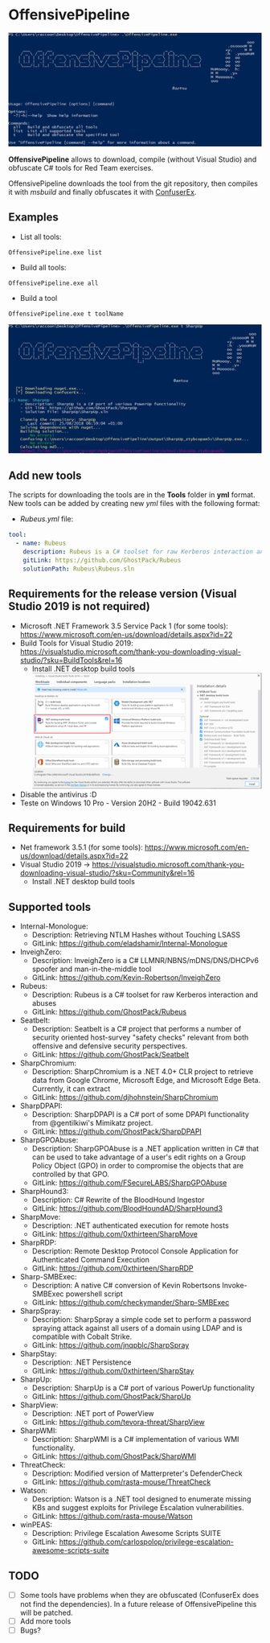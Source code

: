 # OffensivePipeline
![](img/2021-02-18-20-54-21.png)

**OffensivePipeline** allows to download, compile (without Visual Studio) and obfuscate C# tools for Red Team exercises.

OffensivePipeline downloads the tool from the git repository, then compiles it with *msbuild* and finally obfuscates it with [ConfuserEx](https://github.com/mkaring/ConfuserEx/tree/v1.4.1).


## Examples
- List all tools:
```
OffensivePipeline.exe list
```
- Build all tools:
```
OffensivePipeline.exe all
```
- Build a tool
```
OffensivePipeline.exe t toolName
```
![](img/2021-02-18-20-58-21.png)


## Add new tools
The scripts for downloading the tools are in the **Tools** folder in **yml** format. New tools can be added by creating new *yml* files with the following format:
- *Rubeus.yml* file:
```yml
tool:
  - name: Rubeus
    description: Rubeus is a C# toolset for raw Kerberos interaction and abuses
    gitLink: https://github.com/GhostPack/Rubeus
    solutionPath: Rubeus\Rubeus.sln
```


## Requirements for the release version (Visual Studio 2019 is not required)
- Microsoft .NET Framework 3.5 Service Pack 1 (for some tools): https://www.microsoft.com/en-us/download/details.aspx?id=22
- Build Tools for Visual Studio 2019: https://visualstudio.microsoft.com/thank-you-downloading-visual-studio/?sku=BuildTools&rel=16
    - Install .NET desktop build tools
    ![](img/lib01.png)
- Disable the antivirus :D
- Teste on Windows 10 Pro - Version 20H2 - Build 19042.631


## Requirements for build
- Net framework 3.5.1 (for some tools): https://www.microsoft.com/en-us/download/details.aspx?id=22
- Visual Studio 2019 -> https://visualstudio.microsoft.com/thank-you-downloading-visual-studio/?sku=Community&rel=16
    - Install .NET desktop build tools


## Supported tools
- Internal-Monologue:
    - Description: Retrieving NTLM Hashes without Touching LSASS
    - GitLink: https://github.com/eladshamir/Internal-Monologue
- InveighZero:
    - Description: InveighZero is a C# LLMNR/NBNS/mDNS/DNS/DHCPv6 spoofer and man-in-the-middle tool
    - GitLink: https://github.com/Kevin-Robertson/InveighZero
- Rubeus:
    - Description: Rubeus is a C# toolset for raw Kerberos interaction and abuses
    - GitLink: https://github.com/GhostPack/Rubeus
- Seatbelt:
    - Description: Seatbelt is a C# project that performs a number of security oriented host-survey "safety checks" relevant from both offensive and defensive security perspectives.
    - GitLink: https://github.com/GhostPack/Seatbelt
- SharpChromium:
    - Description: SharpChromium is a .NET 4.0+ CLR project to retrieve data from Google Chrome, Microsoft Edge, and Microsoft Edge Beta. Currently, it can extract
    - GitLink: https://github.com/djhohnstein/SharpChromium
- SharpDPAPI:
    - Description: SharpDPAPI is a C# port of some DPAPI functionality from @gentilkiwi's Mimikatz project.
    - GitLink: https://github.com/GhostPack/SharpDPAPI
- SharpGPOAbuse:
    - Description: SharpGPOAbuse is a .NET application written in C# that can be used to take advantage of a user's edit rights on a Group Policy Object (GPO) in order to compromise the objects that are controlled by that GPO.
    - GitLink: https://github.com/FSecureLABS/SharpGPOAbuse
- SharpHound3:
    - Description: C# Rewrite of the BloodHound Ingestor
    - GitLink: https://github.com/BloodHoundAD/SharpHound3
- SharpMove:
    - Description:  .NET authenticated execution for remote hosts
    - GitLink: https://github.com/0xthirteen/SharpMove
- SharpRDP:
    - Description:  Remote Desktop Protocol Console Application for Authenticated Command Execution
    - GitLink: https://github.com/0xthirteen/SharpRDP
- Sharp-SMBExec:
    - Description: A native C# conversion of Kevin Robertsons Invoke-SMBExec powershell script
    - GitLink: https://github.com/checkymander/Sharp-SMBExec
- SharpSpray:
    - Description: SharpSpray a simple code set to perform a password spraying attack against all users of a domain using LDAP and is compatible with Cobalt Strike.
    - GitLink: https://github.com/jnqpblc/SharpSpray
- SharpStay:
    - Description: .NET Persistence
    - GitLink: https://github.com/0xthirteen/SharpStay
- SharpUp:
    - Description: SharpUp is a C# port of various PowerUp functionality
    - GitLink: https://github.com/GhostPack/SharpUp
- SharpView:
    - Description: .NET port of PowerView
    - GitLink: https://github.com/tevora-threat/SharpView
- SharpWMI:
    - Description: SharpWMI is a C# implementation of various WMI functionality.
    - GitLink: https://github.com/GhostPack/SharpWMI
- ThreatCheck:
    - Description: Modified version of Matterpreter's DefenderCheck
    - GitLink: https://github.com/rasta-mouse/ThreatCheck
- Watson:
    - Description: Watson is a .NET tool designed to enumerate missing KBs and suggest exploits for Privilege Escalation vulnerabilities.
    - GitLink: https://github.com/rasta-mouse/Watson
- winPEAS:
    - Description: Privilege Escalation Awesome Scripts SUITE
    - GitLink: https://github.com/carlospolop/privilege-escalation-awesome-scripts-suite


## TODO
- [ ] Some tools have problems when they are obfuscated (ConfuserEx does not find the dependencies). In a future release of OffensivePipeline this will be patched.
- [ ] Add more tools
- [ ] Bugs?
